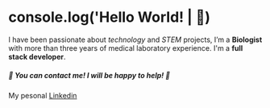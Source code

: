 # console.log('Hello World! | 👋)

I have been passionate about _technology_ and _STEM_ projects, I’m a __Biologist__ with more than three years of medical laboratory experience. I'm a __full stack developer__.
##### 💬 You can contact me!  I will be happy to help! 👯

My pesonal [Linkedin](www.linkedin.com/in/gabrielamendozal)
<!--
**GabrielaMendozal/GabrielaMendozal** is a ✨ _special_ ✨ repository because its `README.md` (this file) appears on your GitHub profile.

Here are some ideas to get you started:

- 🔭 I’m currently working on ...
- 🌱 I’m currently learning ...
- 👯 I’m looking to collaborate on ...
- 🤔 I’m looking for help with ...
- 💬 Ask me about ...
- 📫 How to reach me: ...
- 😄 Pronouns: ...
- ⚡ Fun fact: ...
-->
